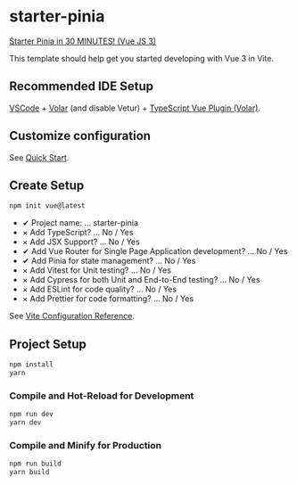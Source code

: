 # starter-pinia

[Starter Pinia in 30 MINUTES! (Vue JS 3)](https://www.youtube.com/watch?v=JGC7aAC-3y8)

This template should help get you started developing with Vue 3 in Vite.

## Recommended IDE Setup

[VSCode](https://code.visualstudio.com/) + [Volar](https://marketplace.visualstudio.com/items?itemName=Vue.volar) (and disable Vetur) + [TypeScript Vue Plugin (Volar)](https://marketplace.visualstudio.com/items?itemName=Vue.vscode-typescript-vue-plugin).

## Customize configuration

See [Quick Start](https://vuejs.org/guide/quick-start.html#creating-a-vue-application).

## Create Setup

```sh
npm init vue@latest
```

- ✔ Project name: … starter-pinia
- × Add TypeScript? … No / Yes
- × Add JSX Support? … No / Yes
- ✔ Add Vue Router for Single Page Application development? … No / Yes
- ✔ Add Pinia for state management? … No / Yes
- × Add Vitest for Unit testing? … No / Yes
- × Add Cypress for both Unit and End-to-End testing? … No / Yes
- × Add ESLint for code quality? … No / Yes
- × Add Prettier for code formatting? … No / Yes

See [Vite Configuration Reference](https://vitejs.dev/config/).

## Project Setup

```sh
npm install
yarn
```

### Compile and Hot-Reload for Development

```sh
npm run dev
yarn dev
```

### Compile and Minify for Production

```sh
npm run build
yarn build
```
